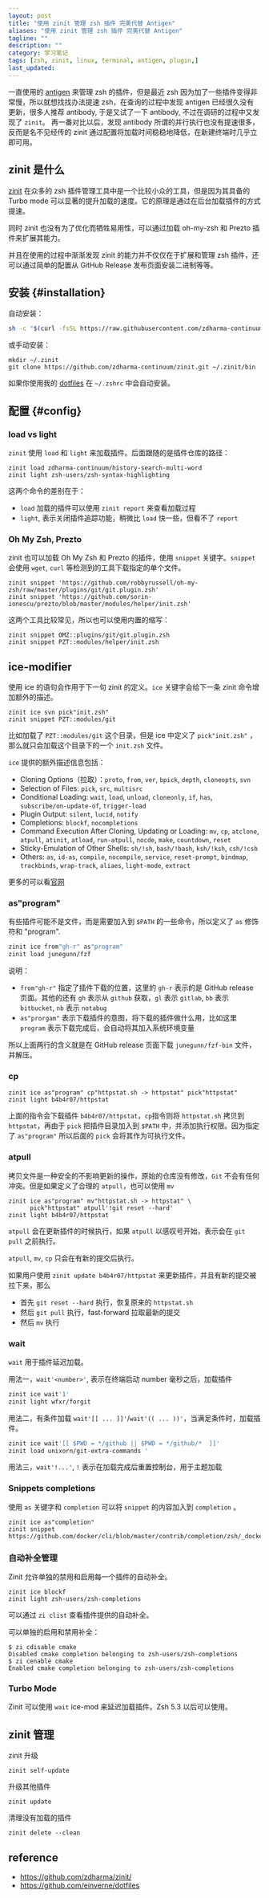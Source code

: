 ```yaml
---
layout: post
title: "使用 zinit 管理 zsh 插件 完美代替 Antigen"
aliases: "使用 zinit 管理 zsh 插件 完美代替 Antigen"
tagline: ""
description: ""
category: 学习笔记
tags: [zsh, zinit, linux, terminal, antigen, plugin,]
last_updated:
---
```



一直使用的 [antigen](/post/2017/09/antigen-zsh-plugin-manager.html) 来管理 zsh 的插件，但是最近 zsh 因为加了一些插件变得非常慢，所以就想找找办法提速 zsh，在查询的过程中发现 antigen 已经很久没有更新，很多人推荐 antibody, 于是又试了一下 antibody, 不过在调研的过程中又发现了 `zinit`。 再一番对比以后，发现 antibody 所谓的并行执行也没有提速很多，反而是名不见经传的 zinit 通过配置将加载时间稳稳地降低，在新建终端时几乎立即可用。

## zinit 是什么
[zinit](https://github.com/zdharma/zinit) 在众多的 zsh 插件管理工具中是一个比较小众的工具，但是因为其具备的 Turbo mode 可以显著的提升加载的速度。它的原理是通过在后台加载插件的方式提速。

同时 zinit 也没有为了优化而牺牲易用性，可以通过加载 oh-my-zsh 和 Prezto 插件来扩展其能力。

并且在使用的过程中渐渐发现 zinit 的能力并不仅仅在于扩展和管理 zsh 插件，还可以通过简单的配置从 GitHub Release 发布页面安装二进制等等。

## 安装 {#installation}
自动安装：

```bash
sh -c "$(curl -fsSL https://raw.githubusercontent.com/zdharma-continuum/zinit/master/doc/install.sh)"
```

或手动安装：

    mkdir ~/.zinit
    git clone https://github.com/zdharma-continuum/zinit.git ~/.zinit/bin

如果你使用我的 [dotfiles](https://github.com/einverne/dotfiles) 在 `~/.zshrc` 中会自动安装。


## 配置 {#config}

### load vs light
`zinit` 使用 `load` 和 `light` 来加载插件。后面跟随的是插件仓库的路径：

```
zinit load zdharma-continuum/history-search-multi-word
zinit light zsh-users/zsh-syntax-highlighting
```

这两个命令的差别在于：

- `load` 加载的插件可以使用 `zinit report` 来查看加载过程
- `light`, 表示关闭插件追踪功能，稍微比 `load` 快一些，但看不了 `report`

### Oh My Zsh, Prezto
zinit 也可以加载 Oh My Zsh 和 Prezto 的插件，使用 `snippet` 关键字。`snippet` 会使用 `wget`, `curl` 等检测到的工具下载指定的单个文件。

```
zinit snippet 'https://github.com/robbyrussell/oh-my-zsh/raw/master/plugins/git/git.plugin.zsh'
zinit snippet 'https://github.com/sorin-ionescu/prezto/blob/master/modules/helper/init.zsh'
```

这两个工具比较常见，所以也可以使用内置的缩写：

```
zinit snippet OMZ::plugins/git/git.plugin.zsh
zinit snippet PZT::modules/helper/init.zsh
```

## ice-modifier

使用 ice 的语句会作用于下一句 zinit 的定义。`ice` 关键字会给下一条 zinit 命令增加额外的描述。

```
zinit ice svn pick"init.zsh"
zinit snippet PZT::modules/git
```

比如加载了 `PZT::modules/git` 这个目录，但是 ice 中定义了 `pick"init.zsh"` ， 那么就只会加载这个目录下的一个 `init.zsh` 文件。

`ice` 提供的额外描述信息包括：

- Cloning Options（拉取）：`proto`, `from`, `ver`, `bpick`, `depth`, `cloneopts`, `svn`
- Selection of Files: `pick`, `src`, `multisrc`
- Conditional Loading: `wait`, `load`, `unload`, `cloneonly`, `if`, `has`, `subscribe/on-update-of`, `trigger-load`
- Plugin Output: `silent`, `lucid`, `notify`
- Completions: `blockf`, `nocompletions`
- Command Execution After Cloning, Updating or Loading: `mv`, `cp`, `atclone`, `atpull`, `atinit`, `atload`, `run-atpull`, `nocde`, `make`, `countdown`, `reset`
- Sticky-Emulation of Other Shells: `sh/!sh`, `bash/!bash`, `ksh/!ksh`, `csh/!csh`
- Others: `as`, `id-as`, `compile`, `nocompile`, `service`, `reset-prompt`, `bindmap`, `trackbinds`, `wrap-track`, `aliaes`, `light-mode`, `extract`

更多的可以看[官网](https://github.com/zdharma-continuum/zinit#ice-modifiers)


### as"program"
有些插件可能不是文件，而是需要加入到 `$PATH` 的一些命令，所以定义了 `as` 修饰符和 "program".

```bash
zinit ice from"gh-r" as"program"
zinit load junegunn/fzf
```

说明：

- `from"gh-r"` 指定了插件下载的位置，这里的 `gh-r` 表示的是 GitHub release 页面。其他的还有 `gh` 表示从 `github` 获取，`gl` 表示 `gitlab`, `bb` 表示 `bitbucket`, `nb` 表示 `notabug`
- `as"prorgam"` 表示下载插件的意图，将下载的插件做什么用，比如这里 `program` 表示下载完成后，会自动将其加入系统环境变量

所以上面两行的含义就是在 GitHub release 页面下载 `junegunn/fzf-bin` 文件，并解压。

### cp

```
zinit ice as"program" cp"httpstat.sh -> httpstat" pick"httpstat"
zinit light b4b4r07/httpstat
```

上面的指令会下载插件 `b4b4r07/httpstat`，`cp`指令则将 `httpstat.sh` 拷贝到 `httpstat`，再由于 `pick` 把插件目录加入到 `$PATH` 中，并添加执行权限。因为指定了 `as"program"` 所以后面的 `pick` 会将其作为可执行文件。

### atpull

拷贝文件是一种安全的不影响更新的操作，原始的仓库没有修改，`Git` 不会有任何冲突。但是如果定义了合理的 `atpull`，也可以使用 `mv`

```
zinit ice as"program" mv"httpstat.sh -> httpstat" \
      pick"httpstat" atpull'!git reset --hard'
zinit light b4b4r07/httpstat
```

`atpull` 会在更新插件的时候执行，如果 `atpull` 以感叹号开始，表示会在 `git pull` 之前执行。

`atpull`, `mv`, `cp` 只会在有新的提交后执行。

如果用户使用 `zinit update b4b4r07/httpstat` 来更新插件，并且有新的提交被拉下来，那么

- 首先 `git reset --hard` 执行，恢复原来的 `httpstat.sh`
- 然后 `git pull` 执行，fast-forward 拉取最新的提交
- 然后 `mv` 执行

### wait
`wait` 用于插件延迟加载。

用法一，`wait'<number>'`, 表示在终端启动 number 毫秒之后，加载插件

```bash
zinit ice wait'1' 
zinit light wfxr/forgit
```

用法二，有条件加载 `wait'[[ ... ]]'`/`wait'(( ... ))'`，当满足条件时，加载插件。

```bash
zinit ice wait'[[ $PWD = */github || $PWD = */github/*  ]]'
zinit load unixorn/git-extra-commands '
```

用法三，`wait'!...'`, `!` 表示在加载完成后重置控制台，用于主题加载



### Snippets completions
使用 `as` 关键字和 `completion` 可以将 `snippet` 的内容加入到 `completion` 。

```
zinit ice as"completion"
zinit snippet https://github.com/docker/cli/blob/master/contrib/completion/zsh/_docker
```


### 自动补全管理
Zinit 允许单独的禁用和启用每一个插件的自动补全。

```
zinit ice blockf
zinit light zsh-users/zsh-completions
```

可以通过  `zi clist` 查看插件提供的自动补全。

可以单独的启用和禁用补全：

```
$ zi cdisable cmake
Disabled cmake completion belonging to zsh-users/zsh-completions
$ zi cenable cmake
Enabled cmake completion belonging to zsh-users/zsh-completions
```


### Turbo Mode
Zinit 可以使用 `wait` ice-mod 来延迟加载插件。Zsh 5.3 以后可以使用。


## zinit 管理

zinit 升级

	zinit self-update

升级其他插件

	zinit update

清理没有加载的插件

	zinit delete --clean

## reference

- <https://github.com/zdharma/zinit/>
- <https://github.com/einverne/dotfiles>
